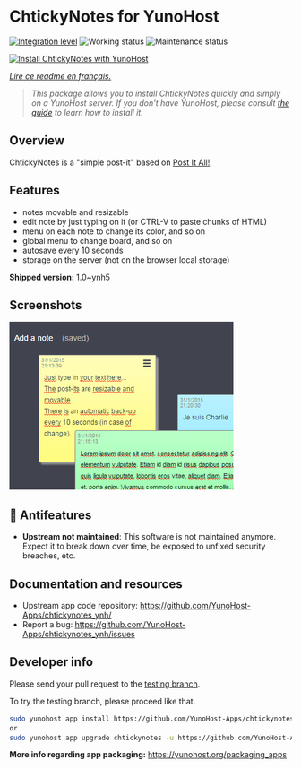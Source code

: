 <!--
N.B.: This README was automatically generated by https://github.com/YunoHost/apps/tree/master/tools/README-generator
It shall NOT be edited by hand.
-->

# ChtickyNotes for YunoHost

[![Integration level](https://dash.yunohost.org/integration/chtickynotes.svg)](https://dash.yunohost.org/appci/app/chtickynotes) ![Working status](https://ci-apps.yunohost.org/ci/badges/chtickynotes.status.svg) ![Maintenance status](https://ci-apps.yunohost.org/ci/badges/chtickynotes.maintain.svg)

[![Install ChtickyNotes with YunoHost](https://install-app.yunohost.org/install-with-yunohost.svg)](https://install-app.yunohost.org/?app=chtickynotes)

*[Lire ce readme en français.](./README_fr.md)*

> *This package allows you to install ChtickyNotes quickly and simply on a YunoHost server.
If you don't have YunoHost, please consult [the guide](https://yunohost.org/#/install) to learn how to install it.*

## Overview

ChtickyNotes is a "simple post-it" based on [Post It All!](https://github.com/txusko/PostItAll).

## Features

- notes movable and resizable
- edit note by just typing on it (or CTRL-V to paste chunks of HTML)
- menu on each note to change its color, and so on
- global menu to change board, and so on
- autosave every 10 seconds
- storage on the server (not on the browser local storage)


**Shipped version:** 1.0~ynh5

## Screenshots

![Screenshot of ChtickyNotes](./doc/screenshots/chtickynotes.gif)

## :red_circle: Antifeatures

- **Upstream not maintained**: This software is not maintained anymore. Expect it to break down over time, be exposed to unfixed security breaches, etc.

## Documentation and resources

* Upstream app code repository: <https://github.com/YunoHost-Apps/chtickynotes_ynh/>
* Report a bug: <https://github.com/YunoHost-Apps/chtickynotes_ynh/issues>

## Developer info

Please send your pull request to the [testing branch](https://github.com/YunoHost-Apps/chtickynotes_ynh/tree/testing).

To try the testing branch, please proceed like that.

``` bash
sudo yunohost app install https://github.com/YunoHost-Apps/chtickynotes_ynh/tree/testing --debug
or
sudo yunohost app upgrade chtickynotes -u https://github.com/YunoHost-Apps/chtickynotes_ynh/tree/testing --debug
```

**More info regarding app packaging:** <https://yunohost.org/packaging_apps>
